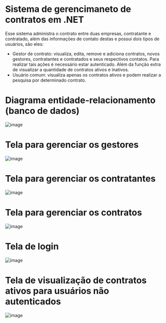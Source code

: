 # Sistema de gerencimaneto de contratos em .NET

Esse sistema administra o contrato entre duas empresas, contratante e contratado, além das informações de contato destas e possui dois tipos de usuários, são eles:

* Gestor de contrato: visualiza, edita, remove e adiciona contratos, novos gestores, contratantes e contratados e seus respectivos contatos. Para realizar tais ações é necessário estar autenticado. Além da função extra de visualizar a quantidade de contratos ativos e inativos.
* Usuário comum: visualiza apenas os contratos ativos e podem realizar a pesquisa por determinado contrato.

# Diagrama entidade-relacionamento (banco de dados)

![image](https://user-images.githubusercontent.com/48680041/146656097-7de27fba-e2a0-42a7-acde-f1c1cc1e6cc5.png)

# Tela para gerenciar os gestores

![image](https://user-images.githubusercontent.com/48680041/146656886-45218667-aae4-4b75-90a9-f433402ff9ce.png)

# Tela para gerenciar os contratantes

![image](https://user-images.githubusercontent.com/48680041/146656872-0f98f107-a127-4960-a7c5-d4cbbebfb759.png)

# Tela para gerenciar os contratos

![image](https://user-images.githubusercontent.com/48680041/146656870-60d4c1f5-e132-4541-8a79-efd83b3a1af8.png)

# Tela de login

![image](https://user-images.githubusercontent.com/48680041/146656809-5e1ce5c6-6f64-4805-8131-2970d812f793.png)

# Tela de visualização de contratos ativos para usuários não autenticados

![image](https://user-images.githubusercontent.com/48680041/146656903-c8c35f70-ca90-4fc2-8aef-7d8ff265da20.png)


